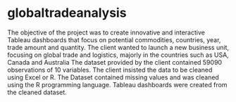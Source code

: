 # globaltradeanalysis
The objective of the project was to create innovative and interactive Tableau dashboards that focus on potential commodities, countries, year, trade amount and quantity.  The client wanted to launch a new business unit, focusing on global trade and logistics, majorly in the countries such as USA, Canada and Australia  The dataset provided by the client contained 59090 observations of 10 variables.  The client insisted the data to be cleaned using Excel or R. The Dataset contained missing values and was cleaned using the R programming language.  Tableau dashboards were created from the cleaned dataset.


